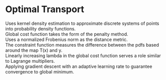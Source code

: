 # Optimal Transport

Uses kernel density estimation to approximate discrete systems of points into probability density functions.  
Global cost function takes the form of the penalty method.  
Uses a normalized Frobenius norm as the distance metric.  
The constraint function measures the difference between the pdfs based around the map T(x) and y.  
Linearly increasing lambda in the global cost function serves a role similar to Lagrange multipliers.  
Applying gradient descent with an adaptive learning rate to guarantee convergence to global minimum.  
